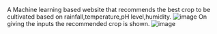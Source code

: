 A Machine learning based website that recommends the best crop to be cultivated based on rainfall,temperature,pH level,humidity.
![image](https://github.com/SriHarshithaAdabala/crop-recommendation/assets/112499483/cfc9f6e6-e734-4d04-8353-83863e40e52b)
On giving the inputs the recommended crop is shown.
![image](https://github.com/SriHarshithaAdabala/crop-recommendation/assets/112499483/0d35e056-721e-460b-9930-4e681a259182)
